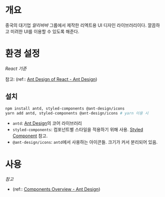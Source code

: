 # 개요
중국의 대기업 *알리바바* 그룹에서 제작한 리엑트용 UI 디자인 라이브러리이다. 깔끔하고 미려한 UI를 이용할 수 있도록 해준다.

# 환경 설정
*React 기준*

참고: (ref:: [Ant Design of React - Ant Design](https://ant.design/docs/react/introduce))

## 설치
```bash
npm install antd, styled-components @ant-design/icons
yarn add antd, styled-components @ant-design/icons # yarn 이용 시
```

- `antd`: [Ant Design](Ant%20Design.md)의 코어 라이브러리
- `styled-components`: 컴포넌트별 스타일을 적용하기 위해 사용. [Styled Component](../framework/Styled%20Component.md) 참고.
- `@ant-design/icons`: `antd`에서 사용하는 아이콘들. 크기가 커서 분리되어 있음.

# 사용

*참고*
- (ref:: [Components Overview - Ant Design](https://ant.design/components/overview/))